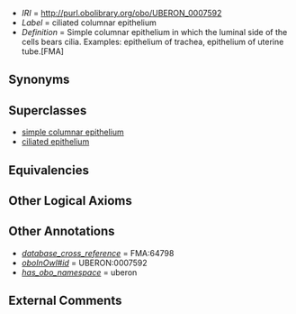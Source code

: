  * *IRI* = http://purl.obolibrary.org/obo/UBERON_0007592
 * *Label* = ciliated columnar epithelium
 * *Definition* = Simple columnar epithelium in which the luminal side of the cells bears cilia. Examples: epithelium of trachea, epithelium of uterine tube.[FMA]

## Synonyms


## Superclasses

 * [simple columnar epithelium](../../UBERON/85/UBERON_0000485.md)
 * [ciliated epithelium](../../UBERON/01/UBERON_0007601.md)

## Equivalencies


## Other Logical Axioms


## Other Annotations

 * *[database_cross_reference](../../ef/oboInOwl#hasDbXref.md)* = FMA:64798
 * *[oboInOwl#id](../../id/oboInOwl#id.md)* = UBERON:0007592
 * *[has_obo_namespace](../../ce/oboInOwl#hasOBONamespace.md)* = uberon

## External Comments

